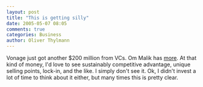 ```yaml
---
layout: post
title: "This is getting silly"
date: 2005-05-07 08:05
comments: true
categories: Business
author: Oliver Thylmann
---
```



Vonage just got another $200 million from VCs. Om Malik has [more](http://www.gigaom.com/2005/05/05/vonages-bainvoips-pain/). At that kind of money, I'd love to see sustainably competitive advantage, unique selling points, lock-in, and the like. I simply don't see it. Ok, I didn't invest a lot of time to think about it either, but many times this is pretty clear.

